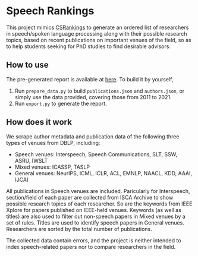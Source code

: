 # Speech Rankings
This project mimics [CSRankings](http://csrankings.org/) to generate an ordered list
of researchers in speech/spoken language processing along with their possible research topics, based on 
recent publications on important venues of the field, so as to help students seeking for PhD studies to 
find desirable advisors.

## How to use
The pre-generated report is available at [here](https://mutiann.github.io/speech_rankings). To build it by
yourself, 
1. Run `prepare_data.py` to build `publications.json` and `authors.json`, or simply use the data provided, covering 
   those from 2011 to 2021.
2. Run `export.py` to generate the report.

## How does it work
We scrape author metadata and publication data of the following three types of venues from DBLP, including:
* Speech venues: Interspeech, Speech Communications, SLT, SSW, ASRU, IWSLT
* Mixed venues: ICASSP, TASLP
* General venues: NeurIPS, ICML, ICLR, ACL, EMNLP, NAACL, KDD, AAAI, IJCAI

All publications in Speech venues are included. Paricularly for Interspeech, section/field of each paper are collected
from ISCA Archive to show possible research topics of each researcher. So are the keywords from IEEE Xplore 
for papers published on IEEE-held venues. Keywords (as well as titles) are also used to filter out non-speech papers in
Mixed venues by a set of rules. Titles are used to identify speech papers in General venues. Researchers are sorted by
the total number of publications.

The collected data contain errors, and the project is neither intended to index speech-related papers nor
to compare researchers in the field.